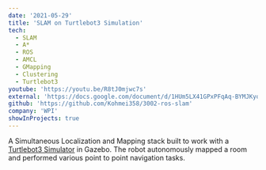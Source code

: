 ```yaml
---
date: '2021-05-29'
title: 'SLAM on Turtlebot3 Simulation'
tech:
  - SLAM
  - A*
  - ROS
  - AMCL
  - GMapping
  - Clustering
  - Turtlebot3
youtube: 'https://youtu.be/R8tJ0mjwc7s'
external: 'https://docs.google.com/document/d/1HUm5LX41GPxPFqAq-BYMJKyqNlAE1_ki91mHWRNtfwc/edit?usp=sharing'
github: 'https://github.com/Kohmei358/3002-ros-slam'
company: 'WPI'
showInProjects: true
---
```


A Simultaneous Localization and Mapping stack built to work with a [Turtlebot3 Simulator](https://github.com/ROBOTIS-GIT/turtlebot3_simulations) in Gazebo. The robot autonomously mapped a room and performed various point to point navigation tasks.

